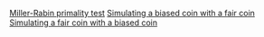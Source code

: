 [Miller-Rabin primality test](https://jeremykun.com/2013/06/16/miller-rabin-primality-test/)
[Simulating a biased coin with a fair coin](https://jeremykun.com/2014/02/12/simulating-a-biased-coin-with-a-fair-coin/)
[Simulating a fair coin with a biased coin](https://jeremykun.com/2014/02/08/simulating-a-fair-coin-with-a-biased-coin/)
